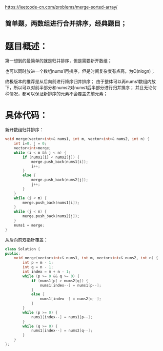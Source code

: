 <https://leetcode-cn.com/problems/merge-sorted-array/>

## 简单题，两数组进行合并排序，经典题目；

# 题目概述：
第一想到的最简单的就是归并排序，但是需要新开数组；

也可以同时放进一个数组nums1再排序，但是时间复杂度有点高，为O(nlogn)；

终极版本的推荐是从后向前进行降序归并排序；
由于整体可以再nums1数组内放下，所以可以对前半部分和nums2对nums1后半部分进行归并排序；
并且无论何种情况，都可以保证新排序的元素不会覆盖先前元素；

# 具体代码：
新开数组归并排序：
```C++
void merge(vector<int>& nums1, int m, vector<int>& nums2, int n) {
	int i=0, j = 0;
	vector<int>merge;
	while (i < m && j < n) {
		if (nums1[i] < nums2[j]) {
			merge.push_back(nums1[i]);
			i++;
		}
		else {
			merge.push_back(nums2[j]);
			j++;
		}
	}
	while (i < m) {
		merge.push_back(nums1[i]);
	}
	while (j < n) {
		merge.push_back(nums2[j]);
	}
	nums1 = merge;
}
```

从后向前双指针覆盖：

```C++
class Solution {
public:
    void merge(vector<int>& nums1, int m, vector<int>& nums2, int n) {
        int p = m - 1;
        int q = n - 1;
        int index = m + n - 1;
        while (p >= 0 && q >= 0) {
            if (nums1[p] > nums2[q]) {
                nums1[index--] = nums1[p--];
            }
            else {
                nums1[index--] = nums2[q--];
            }
        }
        while (p >= 0) {
            nums1[index--] = nums1[p--];
        }
        while (q >= 0) {
            nums1[index--] = nums2[q--];
        }
    }
};
```
